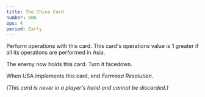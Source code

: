 ```yaml
---
title: The China Card
number: 006
ops: 4
period: Early
---
```

Perform operations with this card. This card's operations value is 1 greater if all its operations are performed in Asia.

The enemy now holds this card. Turn it facedown.

When USA implements this card, end *Formosa Resolution*.

*(This card is never in a player's hand and cannot be discarded.)*
